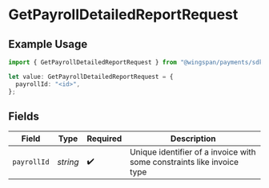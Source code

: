 # GetPayrollDetailedReportRequest

## Example Usage

```typescript
import { GetPayrollDetailedReportRequest } from "@wingspan/payments/sdk/models/operations";

let value: GetPayrollDetailedReportRequest = {
  payrollId: "<id>",
};
```

## Fields

| Field                                                                  | Type                                                                   | Required                                                               | Description                                                            |
| ---------------------------------------------------------------------- | ---------------------------------------------------------------------- | ---------------------------------------------------------------------- | ---------------------------------------------------------------------- |
| `payrollId`                                                            | *string*                                                               | :heavy_check_mark:                                                     | Unique identifier of a invoice with some constraints like invoice type |